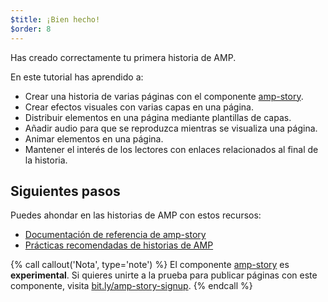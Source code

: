 ```yaml
---
$title: ¡Bien hecho!
$order: 8
---
```


Has creado correctamente tu primera historia de AMP.

En este tutorial has aprendido a:

- Crear una historia de varias páginas con el componente [amp-story](/es/docs/reference/components/amp-story.html).
- Crear efectos visuales con varias capas en una página.
- Distribuir elementos en una página mediante plantillas de capas.
- Añadir audio para que se reproduzca mientras se visualiza una página.
- Animar elementos en una página.
- Mantener el interés de los lectores con enlaces relacionados al final de la historia.

## Siguientes pasos

Puedes ahondar en las historias de AMP con estos recursos:

- [Documentación de referencia de amp-story](/es/docs/reference/components/amp-story.html)
- [Prácticas recomendadas de historias de AMP](/es/docs/fundamentals/amp_story_best_practices.html)

{% call callout('Nota', type='note') %}
El componente [amp-story](/es/docs/reference/components/amp-story.html) es **experimental**. Si quieres unirte a la prueba para publicar páginas con este componente, visita <a href="http://bit.ly/amp-story-signup">bit.ly/amp-story-signup</a>.
{% endcall %}
 
